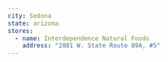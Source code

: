 ```yaml
---
city: Sedona
state: arizona
stores:
  - name: Interdependence Natural Foods
    address: "2081 W. State Route 89A, #5"
---
```


